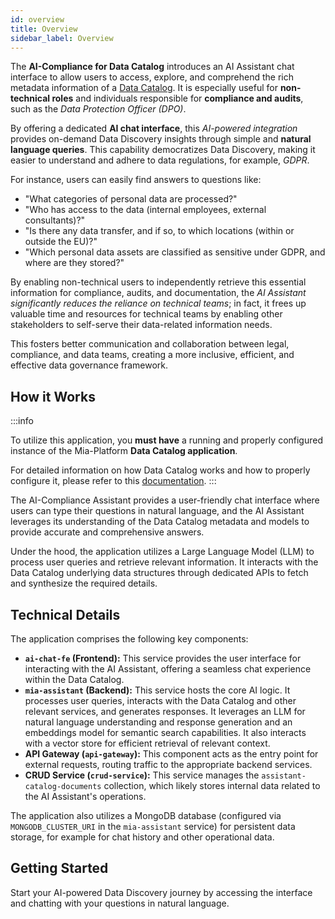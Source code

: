 ```yaml
---
id: overview
title: Overview
sidebar_label: Overview
---
```


The **AI-Compliance for Data Catalog** introduces an AI Assistant chat interface to allow users to access, explore, and comprehend the rich metadata information of a [Data Catalog](/products/data_catalog/overview.mdx).
It is especially useful for **non-technical roles** and individuals responsible for **compliance and audits**, such as the *Data Protection Officer (DPO)*.

By offering a dedicated **AI chat interface**, this *AI-powered integration* provides on-demand Data Discovery insights through simple and **natural language queries**.
This capability democratizes Data Discovery, making it easier to understand and adhere to data regulations, for example, *GDPR*.

For instance, users can easily find answers to questions like:

- "What categories of personal data are processed?"
- "Who has access to the data (internal employees, external consultants)?"
- "Is there any data transfer, and if so, to which locations (within or outside the EU)?"
- "Which personal data assets are classified as sensitive under GDPR, and where are they stored?"

By enabling non-technical users to independently retrieve this essential information for compliance, audits, and documentation, the *AI Assistant significantly reduces the reliance on technical teams*;
in fact, it frees up valuable time and resources for technical teams by enabling other stakeholders to self-serve their data-related information needs.

This fosters better communication and collaboration between legal, compliance, and data teams, creating a more inclusive, efficient, and effective data governance framework.

## How it Works

:::info

To utilize this application, you **must have** a running and properly configured instance of the Mia-Platform **Data Catalog application**.

For detailed information on how Data Catalog works and how to properly configure it, please refer to this [documentation](/products/data_catalog/overview.mdx).
:::

The AI-Compliance Assistant provides a user-friendly chat interface where users can type their questions in natural language, and the AI Assistant leverages its understanding of the Data Catalog metadata and models to provide accurate and comprehensive answers.

Under the hood, the application utilizes a Large Language Model (LLM) to process user queries and retrieve relevant information. It interacts with the Data Catalog underlying data structures through dedicated APIs to fetch and synthesize the required details.

## Technical Details

The application comprises the following key components:

- **`ai-chat-fe` (Frontend):** This service provides the user interface for interacting with the AI Assistant, offering a seamless chat experience within the Data Catalog.
- **`mia-assistant` (Backend):** This service hosts the core AI logic. It processes user queries, interacts with the Data Catalog and other relevant services, and generates responses. It leverages an LLM for natural language understanding and response generation and an embeddings model for semantic search capabilities. It also interacts with a vector store for efficient retrieval of relevant context.
- **API Gateway (`api-gateway`):** This component acts as the entry point for external requests, routing traffic to the appropriate backend services.
- **CRUD Service (`crud-service`):** This service manages the `assistant-catalog-documents` collection, which likely stores internal data related to the AI Assistant's operations.

The application also utilizes a MongoDB database (configured via `MONGODB_CLUSTER_URI` in the `mia-assistant` service) for persistent data storage, for example for chat history and other operational data.

## Getting Started

Start your AI-powered Data Discovery journey by accessing the interface and chatting with your questions in natural language.
